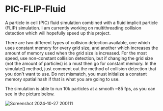 # PIC-FLIP-Fluid
A particle in cell (PIC) fluid simulation combined with a fluid implicit particle (FLIP) simulation. 
I am currently working on multithreading collision detection which will hopefully speed up this project.

There are two different types of collision detection available, one which uses constant memory for every grid size, and another which increases the amount of memory used when the grid size is increased. For the most speed, use non-constant collision detection, but if changing the grid size (not the amount of particles) is a must then go for constant memory.
In the simulate() method, just comment out the method of collision detection that you don't want to use. Do not mismatch, you must initialize a constant memory spatial hash if that is what you are going to use. 

The simulation is able to run 10k particles at a smooth ~85 fps, as you can see in the picture below.

![Screenshot 2024-10-27 200111](https://github.com/user-attachments/assets/c5c37cd4-b8ee-4933-a0a7-10611eb0007e)

